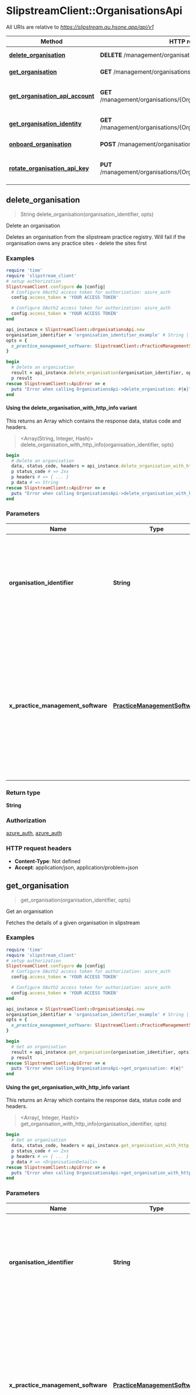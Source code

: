 # SlipstreamClient::OrganisationsApi

All URIs are relative to *https://slipstream.au.hsone.app/api/v1*

| Method | HTTP request | Description |
| ------ | ------------ | ----------- |
| [**delete_organisation**](OrganisationsApi.md#delete_organisation) | **DELETE** /management/organisations/{OrganisationIdentifier} | Delete an organisation |
| [**get_organisation**](OrganisationsApi.md#get_organisation) | **GET** /management/organisations/{OrganisationIdentifier} | Get an organisation |
| [**get_organisation_api_account**](OrganisationsApi.md#get_organisation_api_account) | **GET** /management/organisations/{OrganisationIdentifier}/api/account | Gets the api account for an organisation |
| [**get_organisation_identity**](OrganisationsApi.md#get_organisation_identity) | **GET** /management/organisations/{OrganisationIdentifier}/identity | Get organisation identity |
| [**onboard_organisation**](OrganisationsApi.md#onboard_organisation) | **POST** /management/organisations/{OrganisationIdentifier} | Upsert organisation |
| [**rotate_organisation_api_key**](OrganisationsApi.md#rotate_organisation_api_key) | **PUT** /management/organisations/{OrganisationIdentifier}/api/account | Rotates the api keys for the organisation |


## delete_organisation

> String delete_organisation(organisation_identifier, opts)

Delete an organisation

Deletes an organisation from the slipstream practice registry. Will fail if the organisation owns any practice sites - delete the sites first

### Examples

```ruby
require 'time'
require 'slipstream_client'
# setup authorization
SlipstreamClient.configure do |config|
  # Configure OAuth2 access token for authorization: azure_auth
  config.access_token = 'YOUR ACCESS TOKEN'

  # Configure OAuth2 access token for authorization: azure_auth
  config.access_token = 'YOUR ACCESS TOKEN'
end

api_instance = SlipstreamClient::OrganisationsApi.new
organisation_identifier = 'organisation_identifier_example' # String | The PMS-specific id that uniquely identifies an organisation (What you call the organisation in your software), which owns one or more practice sites
opts = {
  x_practice_management_software: SlipstreamClient::PracticeManagementSoftware::TESTING # PracticeManagementSoftware | The intended practice management software for the request, used to disambiguate a pms specific identifier when you have access to multiple PMS systems.   **Omit this if you only have access to a single PMS.** 
}

begin
  # Delete an organisation
  result = api_instance.delete_organisation(organisation_identifier, opts)
  p result
rescue SlipstreamClient::ApiError => e
  puts "Error when calling OrganisationsApi->delete_organisation: #{e}"
end
```

#### Using the delete_organisation_with_http_info variant

This returns an Array which contains the response data, status code and headers.

> <Array(String, Integer, Hash)> delete_organisation_with_http_info(organisation_identifier, opts)

```ruby
begin
  # Delete an organisation
  data, status_code, headers = api_instance.delete_organisation_with_http_info(organisation_identifier, opts)
  p status_code # => 2xx
  p headers # => { ... }
  p data # => String
rescue SlipstreamClient::ApiError => e
  puts "Error when calling OrganisationsApi->delete_organisation_with_http_info: #{e}"
end
```

### Parameters

| Name | Type | Description | Notes |
| ---- | ---- | ----------- | ----- |
| **organisation_identifier** | **String** | The PMS-specific id that uniquely identifies an organisation (What you call the organisation in your software), which owns one or more practice sites |  |
| **x_practice_management_software** | [**PracticeManagementSoftware**](.md) | The intended practice management software for the request, used to disambiguate a pms specific identifier when you have access to multiple PMS systems.   **Omit this if you only have access to a single PMS.**  | [optional] |

### Return type

**String**

### Authorization

[azure_auth](../README.md#azure_auth), [azure_auth](../README.md#azure_auth)

### HTTP request headers

- **Content-Type**: Not defined
- **Accept**: application/json, application/problem+json


## get_organisation

> <OrganisationDetails> get_organisation(organisation_identifier, opts)

Get an organisation

Fetches the details of a given organisation in slipstream

### Examples

```ruby
require 'time'
require 'slipstream_client'
# setup authorization
SlipstreamClient.configure do |config|
  # Configure OAuth2 access token for authorization: azure_auth
  config.access_token = 'YOUR ACCESS TOKEN'

  # Configure OAuth2 access token for authorization: azure_auth
  config.access_token = 'YOUR ACCESS TOKEN'
end

api_instance = SlipstreamClient::OrganisationsApi.new
organisation_identifier = 'organisation_identifier_example' # String | The PMS-specific id that uniquely identifies an organisation (What you call the organisation in your software), which owns one or more practice sites
opts = {
  x_practice_management_software: SlipstreamClient::PracticeManagementSoftware::TESTING # PracticeManagementSoftware | The intended practice management software for the request, used to disambiguate a pms specific identifier when you have access to multiple PMS systems.   **Omit this if you only have access to a single PMS.** 
}

begin
  # Get an organisation
  result = api_instance.get_organisation(organisation_identifier, opts)
  p result
rescue SlipstreamClient::ApiError => e
  puts "Error when calling OrganisationsApi->get_organisation: #{e}"
end
```

#### Using the get_organisation_with_http_info variant

This returns an Array which contains the response data, status code and headers.

> <Array(<OrganisationDetails>, Integer, Hash)> get_organisation_with_http_info(organisation_identifier, opts)

```ruby
begin
  # Get an organisation
  data, status_code, headers = api_instance.get_organisation_with_http_info(organisation_identifier, opts)
  p status_code # => 2xx
  p headers # => { ... }
  p data # => <OrganisationDetails>
rescue SlipstreamClient::ApiError => e
  puts "Error when calling OrganisationsApi->get_organisation_with_http_info: #{e}"
end
```

### Parameters

| Name | Type | Description | Notes |
| ---- | ---- | ----------- | ----- |
| **organisation_identifier** | **String** | The PMS-specific id that uniquely identifies an organisation (What you call the organisation in your software), which owns one or more practice sites |  |
| **x_practice_management_software** | [**PracticeManagementSoftware**](.md) | The intended practice management software for the request, used to disambiguate a pms specific identifier when you have access to multiple PMS systems.   **Omit this if you only have access to a single PMS.**  | [optional] |

### Return type

[**OrganisationDetails**](OrganisationDetails.md)

### Authorization

[azure_auth](../README.md#azure_auth), [azure_auth](../README.md#azure_auth)

### HTTP request headers

- **Content-Type**: Not defined
- **Accept**: application/json, application/problem+json


## get_organisation_api_account

> <ApiAccountDetails> get_organisation_api_account(organisation_identifier, opts)

Gets the api account for an organisation

Fetches the details of the api account for a given organisation. If the account does not yet exist, it will be created and the API key returned. This is the same account that is used to access the public API

### Examples

```ruby
require 'time'
require 'slipstream_client'
# setup authorization
SlipstreamClient.configure do |config|
  # Configure OAuth2 access token for authorization: azure_auth
  config.access_token = 'YOUR ACCESS TOKEN'

  # Configure OAuth2 access token for authorization: azure_auth
  config.access_token = 'YOUR ACCESS TOKEN'
end

api_instance = SlipstreamClient::OrganisationsApi.new
organisation_identifier = 'organisation_identifier_example' # String | The PMS-specific id that uniquely identifies an organisation (What you call the organisation in your software), which owns one or more practice sites
opts = {
  x_practice_management_software: SlipstreamClient::PracticeManagementSoftware::TESTING # PracticeManagementSoftware | The intended practice management software for the request, used to disambiguate a pms specific identifier when you have access to multiple PMS systems.   **Omit this if you only have access to a single PMS.** 
}

begin
  # Gets the api account for an organisation
  result = api_instance.get_organisation_api_account(organisation_identifier, opts)
  p result
rescue SlipstreamClient::ApiError => e
  puts "Error when calling OrganisationsApi->get_organisation_api_account: #{e}"
end
```

#### Using the get_organisation_api_account_with_http_info variant

This returns an Array which contains the response data, status code and headers.

> <Array(<ApiAccountDetails>, Integer, Hash)> get_organisation_api_account_with_http_info(organisation_identifier, opts)

```ruby
begin
  # Gets the api account for an organisation
  data, status_code, headers = api_instance.get_organisation_api_account_with_http_info(organisation_identifier, opts)
  p status_code # => 2xx
  p headers # => { ... }
  p data # => <ApiAccountDetails>
rescue SlipstreamClient::ApiError => e
  puts "Error when calling OrganisationsApi->get_organisation_api_account_with_http_info: #{e}"
end
```

### Parameters

| Name | Type | Description | Notes |
| ---- | ---- | ----------- | ----- |
| **organisation_identifier** | **String** | The PMS-specific id that uniquely identifies an organisation (What you call the organisation in your software), which owns one or more practice sites |  |
| **x_practice_management_software** | [**PracticeManagementSoftware**](.md) | The intended practice management software for the request, used to disambiguate a pms specific identifier when you have access to multiple PMS systems.   **Omit this if you only have access to a single PMS.**  | [optional] |

### Return type

[**ApiAccountDetails**](ApiAccountDetails.md)

### Authorization

[azure_auth](../README.md#azure_auth), [azure_auth](../README.md#azure_auth)

### HTTP request headers

- **Content-Type**: Not defined
- **Accept**: application/json, application/problem+json


## get_organisation_identity

> <OrganisationIdentity> get_organisation_identity(organisation_identifier, opts)

Get organisation identity

Fetches the identity of a given organisation in slipstream

### Examples

```ruby
require 'time'
require 'slipstream_client'
# setup authorization
SlipstreamClient.configure do |config|
  # Configure OAuth2 access token for authorization: azure_auth
  config.access_token = 'YOUR ACCESS TOKEN'

  # Configure OAuth2 access token for authorization: azure_auth
  config.access_token = 'YOUR ACCESS TOKEN'
end

api_instance = SlipstreamClient::OrganisationsApi.new
organisation_identifier = 'organisation_identifier_example' # String | The PMS-specific id that uniquely identifies an organisation (What you call the organisation in your software), which owns one or more practice sites
opts = {
  x_practice_management_software: SlipstreamClient::PracticeManagementSoftware::TESTING # PracticeManagementSoftware | The intended practice management software for the request, used to disambiguate a pms specific identifier when you have access to multiple PMS systems.   **Omit this if you only have access to a single PMS.** 
}

begin
  # Get organisation identity
  result = api_instance.get_organisation_identity(organisation_identifier, opts)
  p result
rescue SlipstreamClient::ApiError => e
  puts "Error when calling OrganisationsApi->get_organisation_identity: #{e}"
end
```

#### Using the get_organisation_identity_with_http_info variant

This returns an Array which contains the response data, status code and headers.

> <Array(<OrganisationIdentity>, Integer, Hash)> get_organisation_identity_with_http_info(organisation_identifier, opts)

```ruby
begin
  # Get organisation identity
  data, status_code, headers = api_instance.get_organisation_identity_with_http_info(organisation_identifier, opts)
  p status_code # => 2xx
  p headers # => { ... }
  p data # => <OrganisationIdentity>
rescue SlipstreamClient::ApiError => e
  puts "Error when calling OrganisationsApi->get_organisation_identity_with_http_info: #{e}"
end
```

### Parameters

| Name | Type | Description | Notes |
| ---- | ---- | ----------- | ----- |
| **organisation_identifier** | **String** | The PMS-specific id that uniquely identifies an organisation (What you call the organisation in your software), which owns one or more practice sites |  |
| **x_practice_management_software** | [**PracticeManagementSoftware**](.md) | The intended practice management software for the request, used to disambiguate a pms specific identifier when you have access to multiple PMS systems.   **Omit this if you only have access to a single PMS.**  | [optional] |

### Return type

[**OrganisationIdentity**](OrganisationIdentity.md)

### Authorization

[azure_auth](../README.md#azure_auth), [azure_auth](../README.md#azure_auth)

### HTTP request headers

- **Content-Type**: Not defined
- **Accept**: application/json, application/problem+json


## onboard_organisation

> <OrganisationIdentity> onboard_organisation(organisation_identifier, organisation_onboarding_request, opts)

Upsert organisation

Creates or updates an organisation in the slipstream practice registry and returns a unique identifier

### Examples

```ruby
require 'time'
require 'slipstream_client'
# setup authorization
SlipstreamClient.configure do |config|
  # Configure OAuth2 access token for authorization: azure_auth
  config.access_token = 'YOUR ACCESS TOKEN'

  # Configure OAuth2 access token for authorization: azure_auth
  config.access_token = 'YOUR ACCESS TOKEN'
end

api_instance = SlipstreamClient::OrganisationsApi.new
organisation_identifier = 'organisation_identifier_example' # String | The PMS-specific id that uniquely identifies an organisation (What you call the organisation in your software), which owns one or more practice sites
organisation_onboarding_request = SlipstreamClient::OrganisationOnboardingRequest.new({name: 'Dental Mega Corp'}) # OrganisationOnboardingRequest | The details of the organisation to onboard
opts = {
  x_practice_management_software: SlipstreamClient::PracticeManagementSoftware::TESTING # PracticeManagementSoftware | The intended practice management software for the request, used to disambiguate a pms specific identifier when you have access to multiple PMS systems.   **Omit this if you only have access to a single PMS.** 
}

begin
  # Upsert organisation
  result = api_instance.onboard_organisation(organisation_identifier, organisation_onboarding_request, opts)
  p result
rescue SlipstreamClient::ApiError => e
  puts "Error when calling OrganisationsApi->onboard_organisation: #{e}"
end
```

#### Using the onboard_organisation_with_http_info variant

This returns an Array which contains the response data, status code and headers.

> <Array(<OrganisationIdentity>, Integer, Hash)> onboard_organisation_with_http_info(organisation_identifier, organisation_onboarding_request, opts)

```ruby
begin
  # Upsert organisation
  data, status_code, headers = api_instance.onboard_organisation_with_http_info(organisation_identifier, organisation_onboarding_request, opts)
  p status_code # => 2xx
  p headers # => { ... }
  p data # => <OrganisationIdentity>
rescue SlipstreamClient::ApiError => e
  puts "Error when calling OrganisationsApi->onboard_organisation_with_http_info: #{e}"
end
```

### Parameters

| Name | Type | Description | Notes |
| ---- | ---- | ----------- | ----- |
| **organisation_identifier** | **String** | The PMS-specific id that uniquely identifies an organisation (What you call the organisation in your software), which owns one or more practice sites |  |
| **organisation_onboarding_request** | [**OrganisationOnboardingRequest**](OrganisationOnboardingRequest.md) | The details of the organisation to onboard |  |
| **x_practice_management_software** | [**PracticeManagementSoftware**](.md) | The intended practice management software for the request, used to disambiguate a pms specific identifier when you have access to multiple PMS systems.   **Omit this if you only have access to a single PMS.**  | [optional] |

### Return type

[**OrganisationIdentity**](OrganisationIdentity.md)

### Authorization

[azure_auth](../README.md#azure_auth), [azure_auth](../README.md#azure_auth)

### HTTP request headers

- **Content-Type**: application/json
- **Accept**: application/json, application/problem+json


## rotate_organisation_api_key

> <ApiAccountDetailsWithKey> rotate_organisation_api_key(organisation_identifier, opts)

Rotates the api keys for the organisation

Issues a new primary api key and makes the current api key into a secondary key - The new primary key will be returned in the response.</br> The old primary key will continue to work until it is rotated again (call this endpoint twice to invalidate all keys)

### Examples

```ruby
require 'time'
require 'slipstream_client'
# setup authorization
SlipstreamClient.configure do |config|
  # Configure OAuth2 access token for authorization: azure_auth
  config.access_token = 'YOUR ACCESS TOKEN'

  # Configure OAuth2 access token for authorization: azure_auth
  config.access_token = 'YOUR ACCESS TOKEN'
end

api_instance = SlipstreamClient::OrganisationsApi.new
organisation_identifier = 'organisation_identifier_example' # String | The PMS-specific id that uniquely identifies an organisation (What you call the organisation in your software), which owns one or more practice sites
opts = {
  x_practice_management_software: SlipstreamClient::PracticeManagementSoftware::TESTING # PracticeManagementSoftware | The intended practice management software for the request, used to disambiguate a pms specific identifier when you have access to multiple PMS systems.   **Omit this if you only have access to a single PMS.** 
}

begin
  # Rotates the api keys for the organisation
  result = api_instance.rotate_organisation_api_key(organisation_identifier, opts)
  p result
rescue SlipstreamClient::ApiError => e
  puts "Error when calling OrganisationsApi->rotate_organisation_api_key: #{e}"
end
```

#### Using the rotate_organisation_api_key_with_http_info variant

This returns an Array which contains the response data, status code and headers.

> <Array(<ApiAccountDetailsWithKey>, Integer, Hash)> rotate_organisation_api_key_with_http_info(organisation_identifier, opts)

```ruby
begin
  # Rotates the api keys for the organisation
  data, status_code, headers = api_instance.rotate_organisation_api_key_with_http_info(organisation_identifier, opts)
  p status_code # => 2xx
  p headers # => { ... }
  p data # => <ApiAccountDetailsWithKey>
rescue SlipstreamClient::ApiError => e
  puts "Error when calling OrganisationsApi->rotate_organisation_api_key_with_http_info: #{e}"
end
```

### Parameters

| Name | Type | Description | Notes |
| ---- | ---- | ----------- | ----- |
| **organisation_identifier** | **String** | The PMS-specific id that uniquely identifies an organisation (What you call the organisation in your software), which owns one or more practice sites |  |
| **x_practice_management_software** | [**PracticeManagementSoftware**](.md) | The intended practice management software for the request, used to disambiguate a pms specific identifier when you have access to multiple PMS systems.   **Omit this if you only have access to a single PMS.**  | [optional] |

### Return type

[**ApiAccountDetailsWithKey**](ApiAccountDetailsWithKey.md)

### Authorization

[azure_auth](../README.md#azure_auth), [azure_auth](../README.md#azure_auth)

### HTTP request headers

- **Content-Type**: Not defined
- **Accept**: application/json, application/problem+json

